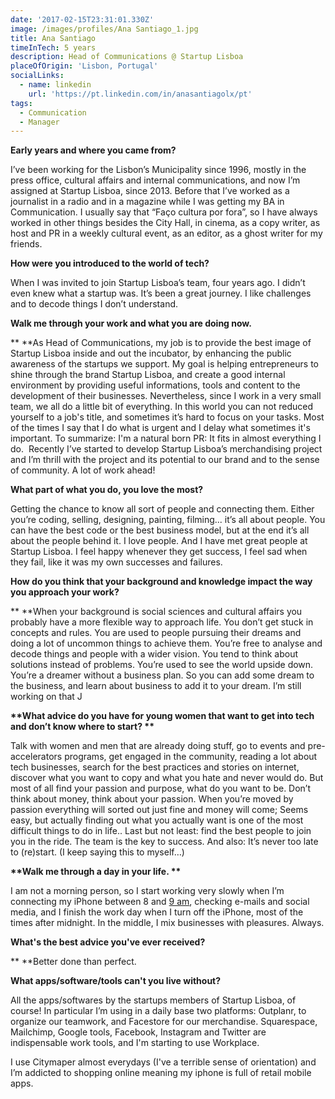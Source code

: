 ```yaml
---
date: '2017-02-15T23:31:01.330Z'
image: /images/profiles/Ana Santiago_1.jpg
title: Ana Santiago
timeInTech: 5 years
description: Head of Communications @ Startup Lisboa
placeOfOrigin: 'Lisbon, Portugal'
socialLinks:
  - name: linkedin
    url: 'https://pt.linkedin.com/in/anasantiagolx/pt'
tags:
  - Communication
  - Manager
---
```


**Early years and where you came from?**

I’ve been working for the Lisbon’s Municipality since 1996, mostly in the press office, cultural affairs and internal communications, and now I’m assigned at Startup Lisboa, since 2013. Before that I’ve worked as a journalist in a radio and in a magazine while I was getting my BA in Communication. I usually say that “Faço cultura por fora”, so I have always worked in other things besides the City Hall, in cinema, as a copy writer, as host and PR in a weekly cultural event, as an editor, as a ghost writer for my friends.

**How were you introduced to the world of tech?**

When I was invited to join Startup Lisboa’s team, four years ago. I didn’t even knew what a startup was. It’s been a great journey. I like challenges and to decode things I don’t understand.

**Walk me through your work and what you are doing now.**

\*\* \*\*As Head of Communications, my job is to provide the best image of Startup Lisboa inside and out the incubator, by enhancing the public awareness of the startups we support. My goal is helping entrepreneurs to shine through the brand Startup Lisboa, and create a good internal environment by providing useful informations, tools and content to the development of their businesses. Nevertheless, since I work in a very small team, we all do a little bit of everything. In this world you can not reduced yourself to a job's title, and sometimes it’s hard to focus on your tasks. Most of the times I say that I do what is urgent and I delay what sometimes it's important. To summarize: I'm a natural born PR: It fits in almost everything I do.  Recently I’ve started to develop Startup Lisboa’s merchandising project and I’m thrill with the project and its potential to our brand and to the sense of community. A lot of work ahead!

**What part of what you do, you love the most?**

Getting the chance to know all sort of people and connecting them. Either you’re coding, selling, designing, painting, filming... it’s all about people. You can have the best code or the best business model, but at the end it’s all about the people behind it. I love people. And I have met great people at Startup Lisboa. I feel happy whenever they get success, I feel sad when they fail, like it was my own successes and failures.

**How do you think that your background and knowledge impact the way you approach your work?**

\*\* \*\*When your background is social sciences and cultural affairs you probably have a more flexible way to approach life. You don’t get stuck in concepts and rules. You are used to people pursuing their dreams and doing a lot of uncommon things to achieve them. You’re free to analyse and decode things and people with a wider vision. You tend to think about solutions instead of problems. You’re used to see the world upside down. You’re a dreamer without a business plan. So you can add some dream to the business, and learn about business to add it to your dream. I’m still working on that J

**\*\*What advice do you have for young women that want to get into tech and don’t know where to start? \*\***

Talk with women and men that are already doing stuff, go to events and pre-accelerators programs, get engaged in the community, reading a lot about tech businesses, search for the best practices and stories on internet, discover what you want to copy and what you hate and never would do. But most of all find your passion and purpose, what do you want to be. Don’t think about money, think about your passion. When you’re moved by passion everything will sorted out just fine and money will come; Seems easy, but actually finding out what you actually want is one of the most difficult things to do in life.. Last but not least: find the best people to join you in the ride. The team is the key to success. And also: It’s never too late to (re)start. (I keep saying this to myself…)

**\*\*Walk me through a day in your life. \*\***

I am not a morning person, so I start working very slowly when I’m connecting my iPhone between 8 and [9 am](http://airmail.calendar/2016-05-09%2009:00:00%20WEST), checking e-mails and social media, and I finish the work day when I turn off the iPhone, most of the times after midnight. In the middle, I mix businesses with pleasures. Always.

**What's the best advice you've ever received?**

\*\* \*\*Better done than perfect.

**What apps/software/tools can't you live without?**

All the apps/softwares by the startups members of Startup Lisboa, of course! In particular I’m using in a daily base two platforms: Outplanr, to organize our teamwork, and Facestore for our merchandise. Squarespace, Mailchimp, Google tools, Facebook, Instagram and Twitter are indispensable work tools, and I'm starting to use Workplace.

I use Citymaper almost everydays (I've a terrible sense of orientation) and I’m addicted to shopping online meaning my iphone is full of retail mobile apps.

